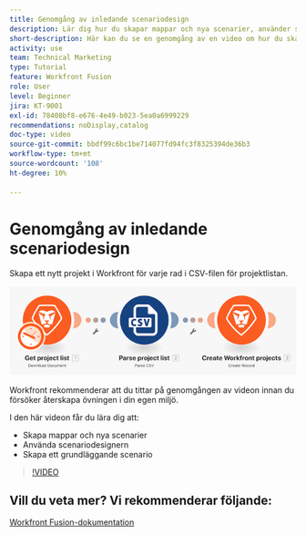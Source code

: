 ```yaml
---
title: Genomgång av inledande scenariodesign
description: Lär dig hur du skapar mappar och nya scenarier, använder scenariodesignern och skapar ett grundläggande scenario i  [!DNL Adobe Workfront Fusion].
short-description: Här kan du se en genomgång av en video om hur du skapar scenarier.
activity: use
team: Technical Marketing
type: Tutorial
feature: Workfront Fusion
role: User
level: Beginner
jira: KT-9001
exl-id: 78408bf8-e676-4e49-b023-5ea0a6999229
recommendations: noDisplay,catalog
doc-type: video
source-git-commit: bbdf99c6bc1be714077fd94fc3f8325394de36b3
workflow-type: tm+mt
source-wordcount: '108'
ht-degree: 10%

---
```


# Genomgång av inledande scenariodesign

Skapa ett nytt projekt i Workfront för varje rad i CSV-filen för projektlistan.

![En bild av Fusion-scenariot](assets/understand-the-basics-1.png)

Workfront rekommenderar att du tittar på genomgången av videon innan du försöker återskapa övningen i din egen miljö.

I den här videon får du lära dig att:

* Skapa mappar och nya scenarier
* Använda scenariodesignern
* Skapa ett grundläggande scenario

>[!VIDEO](https://video.tv.adobe.com/v/335261/?quality=12&learn=on&enablevpops=1)


## Vill du veta mer? Vi rekommenderar följande:

[Workfront Fusion-dokumentation](https://experienceleague.adobe.com/en/docs/workfront-fusion/using/get-started-with-fusion/understand-workfront-fusion/workfront-fusion-overview)
